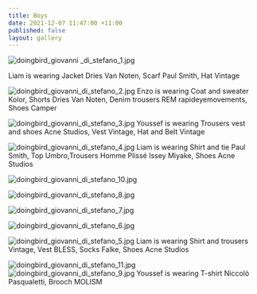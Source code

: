 ```yaml
---
title: Boys
date: 2021-12-07 11:47:00 +11:00
published: false
layout: gallery
---
```


![doingbird_giovanni _di_stefano_1.jpg](/uploads/doingbird_giovanni%20_di_stefano_1.jpg)

Liam is wearing Jacket Dries Van Noten, Scarf Paul Smith, Hat Vintage

![doingbird_giovanni_di_stefano_2.jpg](/uploads/doingbird_giovanni_di_stefano_2.jpg)
Enzo is wearing Coat and sweater Kolor, Shorts Dries Van Noten, Denim trousers REM rapideyemovements, Shoes Camper

![doingbird_giovanni_di_stefano_3.jpg](/uploads/doingbird_giovanni_di_stefano_3.jpg)
Youssef is wearing Trousers vest and shoes Acne Studios, Vest Vintage, Hat and Belt Vintage

![doingbird_giovanni_di_stefano_4.jpg](/uploads/doingbird_giovanni_di_stefano_4.jpg)
Liam is wearing Shirt and tie Paul Smith, Top Umbro,Trousers Homme Plissé Issey Miyake, Shoes Acne Studios

![doingbird_giovanni_di_stefano_10.jpg](/uploads/doingbird_giovanni_di_stefano_10.jpg)

![doingbird_giovanni_di_stefano_8.jpg](/uploads/doingbird_giovanni_di_stefano_8.jpg)

![doingbird_giovanni_di_stefano_7.jpg](/uploads/doingbird_giovanni_di_stefano_7.jpg)

![doingbird_giovanni_di_stefano_6.jpg](/uploads/doingbird_giovanni_di_stefano_6.jpg)


![doingbird_giovanni_di_stefano_5.jpg](/uploads/doingbird_giovanni_di_stefano_5.jpg)
Liam is wearing Shirt and trousers Vintage, Vest BLESS, Socks Falke, Shoes Acne Studios

![doingbird_giovanni_di_stefano_11.jpg](/uploads/doingbird_giovanni_di_stefano_11.jpg)![doingbird_giovanni_di_stefano_9.jpg](/uploads/doingbird_giovanni_di_stefano_9.jpg)
Youssef is wearing T-shirt Niccolò Pasqualetti, Brooch MOLISM